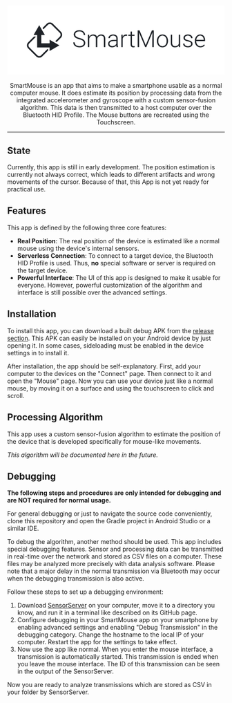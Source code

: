 <div align="center">
  <picture>
    <source media="(prefers-color-scheme: dark)" srcset="brand/title-dark.png">
    <img alt="SmartMouse logo and text" src="brand/title-light.svg">
  </picture>

  <p>SmartMouse is an app that aims to make a smartphone usable as a normal computer mouse. It does estimate its position by processing data from the integrated accelerometer and gyroscope with a custom sensor-fusion algorithm. This data is then transmitted to a host computer over the Bluetooth HID Profile. The Mouse buttons are recreated using the Touchscreen.</p>
</div>

---

## State
Currently, this app is still in early development. The position estimation is currently not always correct, which leads to different artifacts and wrong movements of the cursor. Because of that, this App is not yet ready for practical use. 

## Features
This app is defined by the following three core features:

- **Real Position**: The real position of the device is estimated like a normal mouse using the device's internal sensors.
- **Serverless Connection**: To connect to a target device, the Bluetooth HID Profile is used. Thus, **no** special software or server is required on the target device.
- **Powerful Interface**: The UI of this app is designed to make it usable for everyone. However, powerful customization of the algorithm and interface is still possible over the advanced settings.

## Installation
To install this app, you can download a built debug APK from the [release section](https://github.com/VirtCode/SmartMouse/releases). This APK can easily be installed on your Android device by just opening it. In some cases, sideloading must be enabled in the device settings in to install it.

After installation, the app should be self-explanatory. First, add your computer to the devices on the "Connect" page. Then connect to it and open the "Mouse" page. Now you can use your device just like a normal mouse, by moving it on a surface and using the touchscreen to click and scroll.

## Processing Algorithm
This app uses a custom sensor-fusion algorithm to estimate the position of the device that is developed specifically for mouse-like movements.

*This algorithm will be documented here in the future.*

## Debugging
**The following steps and procedures are only intended for debugging and are NOT required for normal usage.**

For general debugging or just to navigate the source code conveniently, clone this repository and open the Gradle project in Android Studio or a similar IDE.

To debug the algorithm, another method should be used. This app includes special debugging features. Sensor and processing data can be transmitted in real-time over the network and stored as CSV files on a computer. These files may be analyzed more precisely with data analysis software. Please note that a major delay in the normal transmission via Bluetooth may occur when the debugging transmission is also active.

Follow these steps to set up a debugging environment:

1. Download [SensorServer](https://github.com/VirtCode/SensorServer) on your computer, move it to a directory you know, and run it in a terminal like described on its GitHub page.
2. Configure debugging in your SmartMouse app on your smartphone by enabling advanced settings and enabling "Debug Transmission" in the debugging category. Change the hostname to the local IP of your computer. Restart the app for the settings to take effect.
3. Now use the app like normal. When you enter the mouse interface, a transmission is automatically started. This transmission is ended when you leave the mouse interface. The ID of this transmission can be seen in the output of the SensorServer.

Now you are ready to analyze transmissions which are stored as CSV in your folder by SensorServer.
